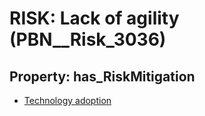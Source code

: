 # RISK: __Lack of agility__ (PBN__Risk_3036)

## Property: has_RiskMitigation

* [Technology adoption](PBN__Mitigation_1353)

